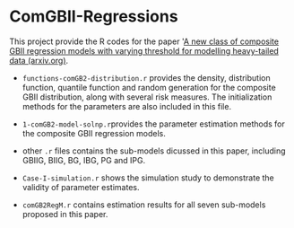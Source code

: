 # ComGBII-Regressions
This project provide the R codes for the paper '[A new class of composite GBII regression models with varying threshold for modelling heavy-tailed data (arxiv.org)](https://arxiv.org/abs/2203.11469).


- `functions-comGB2-distribution.r` provides the density, distribution function, quantile function and random generation for the composite GBII distribution, along with several risk measures. The initialization methods for the parameters are also included in this file.

- `1-comGB2-model-solnp.r`provides the parameter estimation methods for the composite GBII regression models.

- other `.r` files contains the sub-models dicussed in this paper, including GBIIG, BIIG, BG, IBG, PG and IPG.

- ``Case-I-simulation.r`` shows the simulation study to demonstrate the validity of parameter estimates.

- `comGB2RegM.r` contains estimation results for all seven sub-models proposed in this paper.
